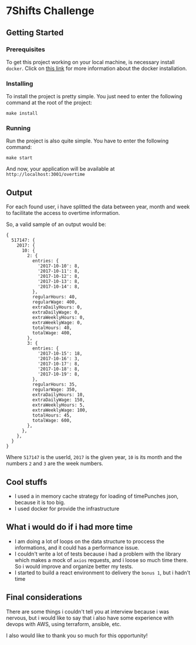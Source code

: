 # 7Shifts Challenge

## Getting Started

### Prerequisites

To get this project working on your local machine, is necessary install `docker`. Click on [this link](https://docs.docker.com/docker-for-mac/install/) for more information about the docker installation.

### Installing

To install the project is pretty simple. You just need to enter the following command at the root of the project:

```
make install
```

### Running

Run the project is also quite simple. You have to enter the following command:

```
make start
```

And now, your application will be available at `http://localhost:3001/overtime`

## Output

For each found user, i have splitted the data between year, month and week to facilitate the access to overtime information.

So, a valid sample of an output would be:

```
{
  517147: {
    2017: {
      10: {
        2: {
          entries: {
            '2017-10-10': 8,
            '2017-10-11': 8,
            '2017-10-12': 8,
            '2017-10-13': 8,
            '2017-10-14': 8,
          },
          regularHours: 40,
          regularWage: 400,
          extraDailyHours: 0,
          extraDailyWage: 0,
          extraWeeklyHours: 0,
          extraWeeklyWage: 0,
          totalHours: 40,
          totalWage: 400,
        },
        3: {
          entries: {
            '2017-10-15': 18,
            '2017-10-16': 3,
            '2017-10-17': 8,
            '2017-10-18': 8,
            '2017-10-19': 8,
          },
          regularHours: 35,
          regularWage: 350,
          extraDailyHours: 10,
          extraDailyWage: 150,
          extraWeeklyHours: 5,
          extraWeeklyWage: 100,
          totalHours: 45,
          totalWage: 600,
        },
      },
    },
  }
}
```

Where `517147` is the userId, `2017` is the given year, `10` is its month and the numbers `2` and `3` are the week numbers.

## Cool stuffs

- I used a in memory cache strategy for loading of timePunches json, because it is too big.
- I used docker for provide the infrastructure

## What i would do if i had more time

- I am doing a lot of loops on the data structure to proccess the informations, and it could has a performance issue.
- I couldn't write a lot of tests because i had a problem with the library which makes a mock of `axios` requests, and i loose so much time there. So i would improve and organize better my tests.
- I started to build a react environment to delivery the `bonus 1`, but i hadn't time

## Final considerations

There are some things i couldn't tell you at interview because i was nervous, but i would like to say that i also have some experience with devops with AWS, using terraform, ansible, etc.

I also would like to thank you so much for this opportunity!